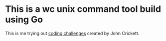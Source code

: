 # This is a wc unix command tool build using Go

This is me trying out [coding challenges](https://codingchallenges.fyi/challenges/challenge-wc) created by John Crickett.
